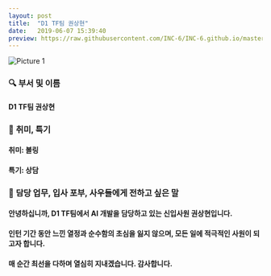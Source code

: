 ```yaml
---
layout: post
title:  "D1 TF팀 권상현"
date:   2019-06-07 15:39:40
preview: https://raw.githubusercontent.com/INC-6/INC-6.github.io/master/_asset/%EB%8F%99%EA%B8%B0%EC%82%AC%EC%A7%84/191907.jpg
---
```


![Picture 1](https://raw.githubusercontent.com/INC-6/newVersion/master/_asset/%EB%8F%99%EA%B8%B0%EC%82%AC%EC%A7%84/191907.jpg)

### 🔍 **부서 및 이름**
    
#### D1 TF팀 권상현

### 🔔 **취미, 특기**

#### 취미: 볼링
   
#### 특기: 상담

### 🔔 **담당 업무, 입사 포부, 사우들에게 전하고 싶은 말**

#### 안녕하십니까, D1 TF팀에서 AI 개발을 담당하고 있는 신입사원 권상현입니다.

#### 인턴 기간 동안 느낀 열정과 순수함의 초심을 잃지 않으며, 모든 일에 적극적인 사원이 되고자 합니다.

#### 매 순간 최선을 다하며 열심히 지내겠습니다. 감사합니다.

